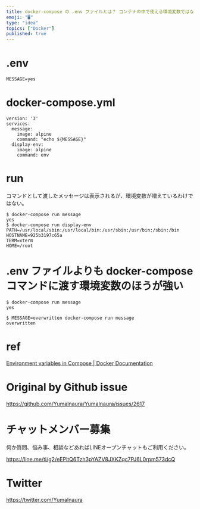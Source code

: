 ```yaml
---
title: docker-compose の .env ファイルとは？ コンテナの中で使える環境変数ではなく、あくまで docker-compose の
emoji: "🖥"
type: "idea"
topics: ["Docker"]
published: true
---
```


# .env

```
MESSAGE=yes
```

# docker-compose.yml

```
version: '3'
services:
  message:
    image: alpine
    command: "echo ${MESSAGE}"
  display-env:
    image: alpine
    command: env
```

# run

コマンドとして渡したメッセージは表示されるが、環境変数が増えているわけではない。

```
$ docker-compose run message
yes
$ docker-compose run display-env
PATH=/usr/local/sbin:/usr/local/bin:/usr/sbin:/usr/bin:/sbin:/bin
HOSTNAME=925b3197c65a
TERM=xterm
HOME=/root
```

# .env ファイルよりも docker-compose コマンドに渡す環境変数のほうが強い

```
$ docker-compose run message
yes

$ MESSAGE=overwritten docker-compose run message
overwritten
```

# ref

[Environment variables in Compose | Docker Documentation](https://docs.docker.com/compose/environment-variables/)

# Original by Github issue

https://github.com/YumaInaura/YumaInaura/issues/2617








<!-- Update From Qiita API -->

# チャットメンバー募集


何か質問、悩み事、相談などあればLINEオープンチャットもご利用ください。

https://line.me/ti/g2/eEPltQ6Tzh3pYAZV8JXKZqc7PJ6L0rpm573dcQ





# Twitter


https://twitter.com/YumaInaura


<!-- Update From Qiita API -->


